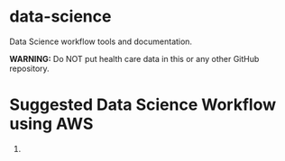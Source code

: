# data-science
Data Science workflow tools and documentation.

**WARNING:** Do NOT put health care data in this or any other GitHub repository.

# Suggested Data Science Workflow using AWS
1. 
